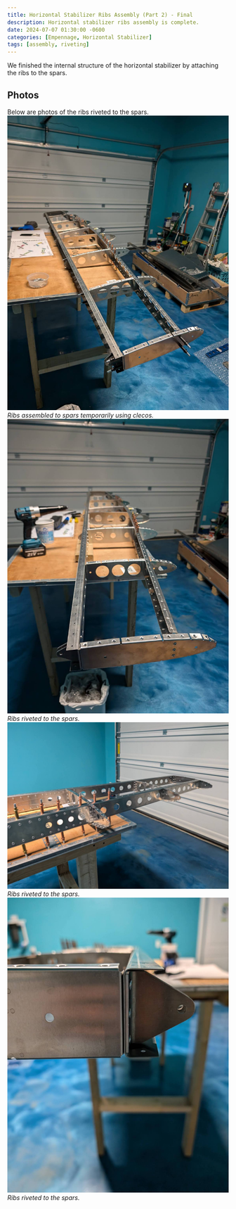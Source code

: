 ```yaml
---
title: Horizontal Stabilizer Ribs Assembly (Part 2) - Final
description: Horizontal stabilizer ribs assembly is complete.
date: 2024-07-07 01:30:00 -0600
categories: [Empennage, Horizontal Stabilizer]
tags: [assembly, riveting]
---
```


We finished the internal structure of the horizontal stabilizer by attaching the ribs to the spars.

## Photos
Below are photos of the ribs riveted to the spars.
![rib assembly 3](/assets/img/posts/empennage/horizontal_stabilizer/ribs-structure-assembly-3.jpg)
_Ribs assembled to spars temporarily using clecos._
![rib structure riveting 1](/assets/img/posts/empennage/horizontal_stabilizer/ribs-structure-riveting-1.jpg)
_Ribs riveted to the spars._
![rib structure riveting 2](/assets/img/posts/empennage/horizontal_stabilizer/ribs-structure-riveting-2.jpg)
_Ribs riveted to the spars._
![rib structure riveting 3](/assets/img/posts/empennage/horizontal_stabilizer/ribs-structure-riveting-3.jpg)
_Ribs riveted to the spars._
